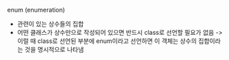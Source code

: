 enum \(enumeration\)

* 관련이 있는 상수들의 집합
* 어떤 클래스가 상수만으로 작성되어 있으면 반드시 class로 선언할 필요가 없음 -&gt; 이럴 때 class로 선언된 부분에 enum이라고 선언하면 이 객체는 상수의 집합이라는 것을 명시적으로 나타냄



